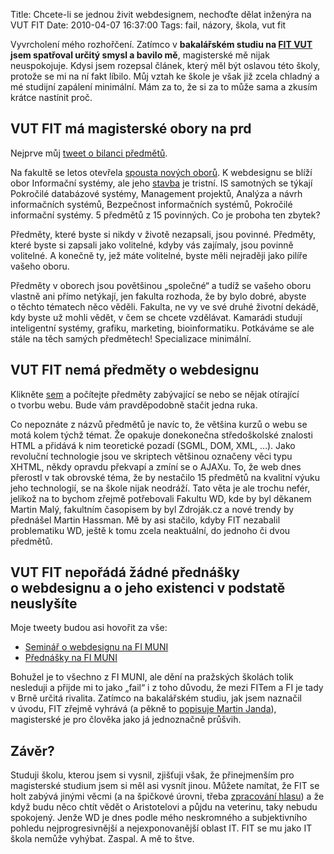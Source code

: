 Title: Chcete-li se jednou živit webdesignem, nechoďte dělat inženýra na VUT FIT
Date: 2010-04-07 16:37:00
Tags: fail, názory, škola, vut fit

Vyvrcholení mého rozhořčení. Zatímco
v **bakalářském studiu na [FIT VUT](http://www.fit.vutbr.cz) jsem spatřoval určitý smysl a bavilo mě**,
magisterské mě nijak neuspokojuje. Kdysi jsem rozepsal článek,
který měl být oslavou této školy, protože se mi na ní fakt líbilo.
Můj vztah ke škole je však již zcela chladný a mé studijní zapálení
minimální. Mám za to, že si za to může sama a zkusím krátce
nastínit proč.

## VUT FIT má magisterské obory na prd

Nejprve můj
[tweet o bilanci předmětů](https://twitter.com/littlemaple/status/11262501696).

Na fakultě se letos otevřela
[spousta nových oborů](http://www.fit.vutbr.cz/study/msc/program-l.php?id=6).
K webdesignu se blíží obor Informační systémy, ale jeho
[stavba](http://www.fit.vutbr.cz/study/msc/stplan-l.php?id=91) je
tristní. IS samotných se týkají Pokročilé databázové systémy,
Management projektů, Analýza a návrh informačních systémů,
Bezpečnost informačních systémů, Pokročilé informační systémy.
5 předmětů z 15 povinných. Co je proboha ten zbytek?

Předměty, které byste si nikdy v životě nezapsali, jsou povinné.
Předměty, které byste si zapsali jako volitelné, kdyby vás
zajímaly, jsou povinně volitelné. A konečně ty, jež máte volitelné,
byste měli nejraději jako pilíře vašeho oboru.

Předměty v oborech jsou povětšinou „společné“ a tudíž se vašeho
oboru vlastně ani přímo netýkají, jen fakulta rozhoda, že by bylo
dobré, abyste o těchto tématech něco věděli. Fakulta, ne vy ve své
druhé životní dekádě, kdy byste už mohli vědět, v čem se chcete
vzdělávat. Kamarádi studují inteligentní systémy, grafiku,
marketing, bioinformatiku. Potkáváme se ale stále na těch samých
předmětech! Specializace minimální.

## VUT FIT nemá předměty o webdesignu

Klikněte [sem](http://www.fit.vutbr.cz/study/course-l.php) a
počítejte předměty zabývající se nebo se nějak otírající o tvorbu
webu. Bude vám pravděpodobně stačit jedna ruka.

Co nepoznáte z názvů předmětů je navíc to, že většina kurzů o webu
se motá kolem týchž témat. Že opakuje donekonečna středoškolské
znalosti HTML a přidává k nim teoretické pozadí (SGML, DOM, XML,
…). Jako revoluční technologie jsou ve skriptech většinou označeny
věci typu XHTML, někdy opravdu překvapí a zmíní se o AJAXu. To, že
web dnes přerostl v tak obrovské téma, že by nestačilo 15 předmětů
na kvalitní výuku jeho technologií, se na škole nijak neodráží.
Tato věta je ale trochu nefér, jelikož na to bychom zřejmě
potřebovali Fakultu WD, kde by byl děkanem Martin Malý, fakultním
časopisem by byl Zdroják.cz a nové trendy by přednášel Martin
Hassman. Mě by asi stačilo, kdyby FIT nezabalil problematiku WD,
ještě k tomu zcela neaktuální, do jednoho či dvou předmětů.

## VUT FIT nepořádá žádné přednášky o webdesignu a o jeho existenci v podstatě neuslyšíte

Moje tweety budou asi hovořit za vše:

-   [Seminář o webdesignu na FI MUNI](http://twitter.com/littlemaple/statuses/11758034097)
-   [Přednášky na FI MUNI](http://twitter.com/littlemaple/statuses/11327777859)

Bohužel je to všechno z FI MUNI, ale dění na pražských školách
tolik nesleduji a přijde mi to jako „fail“ i z toho důvodu, že mezi
FITem a FI je tady v Brně určitá rivalita. Zatímco na bakalářském
studiu, jak jsem naznačil v úvodu, FIT zřejmě vyhrává (a pěkně to
[popisuje Martin Janda](http://oldblog.martinjanda.com/ostatni/mu-fi-vs-vut-fit/)),
magisterské je pro člověka jako já jednoznačně průšvih.

## Závěr?

Studuji školu, kterou jsem si vysnil, zjišťuji však, že
přinejmenším pro magisterské studium jsem si měl asi vysnít jinou.
Můžete namítat, že FIT se holt zabývá jinými věcmi (a na špičkové
úrovni, třeba [zpracování hlasu](http://speech.fit.vutbr.cz/)) a že
když budu něco chtít vědět o Aristotelovi a půjdu na veterinu, taky
nebudu spokojený. Jenže WD je dnes podle mého neskromného a
subjektivního pohledu nejprogresivnější a nejexponovanější oblast
IT. FIT se mu jako IT škola nemůže vyhýbat. Zaspal. A mě to štve.